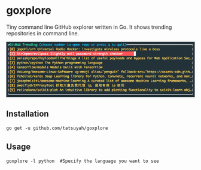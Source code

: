 # goxplore
Tiny command line GitHub explorer written in Go. It shows trending repositories in command line.

![screenshot](https://github.com/tatsuyah/goxplore/blob/master/goxplore-screenshot.png)


## Installation

```
go get -u github.com/tatsuyah/goxplore
```

## Usage

```
goxplore -l python  #Specify the language you want to see
```
